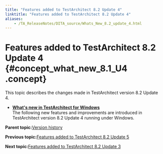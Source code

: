 ```yaml
--- 
title: "Features added to TestArchitect 8.2 Update 4"
linktitle: "Features added to TestArchitect 8.2 Update 4"
aliases: 
    - /TA_ReleaseNotes/DITA_source/Whats_New_8.2_update_4.html
---
```

# Features added to TestArchitect 8.2 Update 4 {#concept_what_new_8.1_U4 .concept}

This topic describes the changes made in TestArchitect version 8.2 Update 4.

-   **[What's new in TestArchitect for Windows](../../TA_ReleaseNotes/DITA_source/Whats_New_8.2_update_4_Windows.html)**  
The following new features and improvements are introduced in TestArchitect version 8.2 Update 4 running under Windows.

**Parent topic:**[Version history](../../TA_ReleaseNotes/DITA_source/Version_History.html)

**Previous topic:**[Features added to TestArchitect 8.2 Update 5](../../TA_ReleaseNotes/DITA_source/Whats_New_8.2_update_5.html)

**Next topic:**[Features added to TestArchitect 8.2 Update 3](../../TA_ReleaseNotes/DITA_source/Whats_New_8.2_update_3.html)

